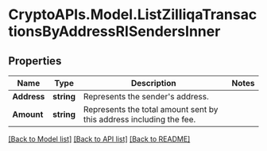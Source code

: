 # CryptoAPIs.Model.ListZilliqaTransactionsByAddressRISendersInner

## Properties

Name | Type | Description | Notes
------------ | ------------- | ------------- | -------------
**Address** | **string** | Represents the sender&#39;s address. | 
**Amount** | **string** | Represents the total amount sent by this address including the fee. | 

[[Back to Model list]](../README.md#documentation-for-models) [[Back to API list]](../README.md#documentation-for-api-endpoints) [[Back to README]](../README.md)

